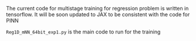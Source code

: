 The current code for multistage training for regression problem is written in tensorflow. It will be soon updated to JAX to be consistent with the code for PINN

```Reg1D_mNN_64bit_exp1.py``` is the main code to run for the training
